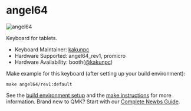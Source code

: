 # angel64

![angel64](https://i.gyazo.com/d114d4b1789009dbe8c910eaeb3295c5.jpg)

Keyboard for tablets.

* Keyboard Maintainer: [kakunpc](https://github.com/kakunpc)
* Hardware Supported: angel64_rev1, promicro
* Hardware Availability: booth([@kakunpc](https://kakunpc.booth.pm/))

Make example for this keyboard (after setting up your build environment):

    make angel64/rev1:default

See the [build environment setup](https://docs.qmk.fm/#/getting_started_build_tools) and the [make instructions](https://docs.qmk.fm/#/getting_started_make_guide) for more information. Brand new to QMK? Start with our [Complete Newbs Guide](https://docs.qmk.fm/#/newbs).
